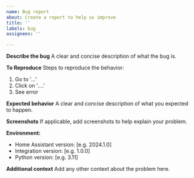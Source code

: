 ```yaml
---
name: Bug report
about: Create a report to help us improve
title: ''
labels: bug
assignees: ''

---
```


**Describe the bug**
A clear and concise description of what the bug is.

**To Reproduce**
Steps to reproduce the behavior:
1. Go to '...'
2. Click on '....'
3. See error

**Expected behavior**
A clear and concise description of what you expected to happen.

**Screenshots**
If applicable, add screenshots to help explain your problem.

**Environment:**
 - Home Assistant version: [e.g. 2024.1.0]
 - Integration version: [e.g. 1.0.0]
 - Python version: [e.g. 3.11]

**Additional context**
Add any other context about the problem here.